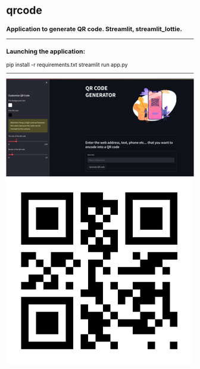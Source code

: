 # qrcode
### Application to generate QR code. Streamlit, streamlit_lottie.
---
### Launching the application:
pip install -r requirements.txt
streamlit run app.py

---
![QRcode](./Screenshot.jpg "Streamlit QR generator")
![QRcode](./100pa.png "Example QR code")
